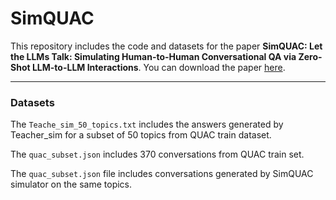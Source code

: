 # SimQUAC

This repository includes the code and datasets for the paper <b>SimQUAC: Let the LLMs Talk: Simulating Human-to-Human Conversational QA via Zero-Shot LLM-to-LLM Interactions</b>. 
You can download the paper <a href='https://arxiv.org/pdf/2312.02913.pdf'>here</a>. 


----
### Datasets
The ``Teache_sim_50_topics.txt`` includes the answers generated by Teacher_sim for a subset of 50 topics from QUAC train dataset.

The ``quac_subset.json`` includes 370 conversations from QUAC train set.

The ``quac_subset.json`` file includes conversations generated by SimQUAC simulator on the same topics. 
